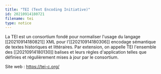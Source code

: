 ```yaml
---
title: "TEI (Text Encoding Initiative)"
id: 20210914180721
filename: tei
type: notice
---
```


La TEI est un consortium fondé pour normaliser l'usage du langage [[20210914180821]] XML pour l'[[20210914180306]] encodage sémantique de textes historiques et littéraires. Par extension, on appelle TEI l'ensemble des [[20210914180130]] balises et leurs règles d'application telles que définies et régulièrement mises à jour par le consortium.

Site web : <https://tei-c.org/>

